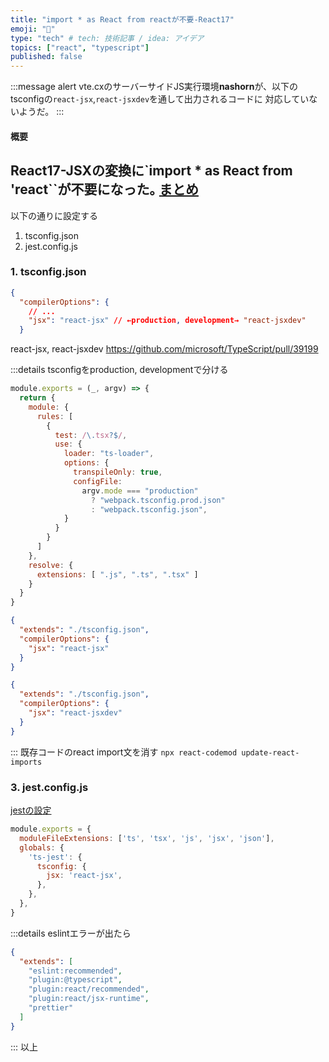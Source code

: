 ```yaml
---
title: "import * as React from reactが不要-React17"
emoji: "📘"
type: "tech" # tech: 技術記事 / idea: アイデア
topics: ["react", "typescript"]
published: false
---
```


:::message alert
vte.cxのサーバーサイドJS実行環境**nashorn**が、以下のtsconfigの`react-jsx`,`react-jsxdev`を通して出力されるコードに
対応していないようだ。
:::
#### 概要

React17-JSXの変換に`import * as React from 'react``が不要になった｡  [まとめ](https://zenn.dev/uhyo/articles/react17-new-jsx-transform)
---
以下の通りに設定する
1. tsconfig.json
2. jest.config.js

### 1. tsconfig.json
```ts:tsconfig.json
{
  "compilerOptions": {
    // ...
    "jsx": "react-jsx" // ←production, development→ "react-jsxdev"
  }
```
react-jsx, react-jsxdev
https://github.com/microsoft/TypeScript/pull/39199

:::details tsconfigをproduction, developmentで分ける
```js:webpack.config.js
module.exports = (_, argv) => {
  return {
    module: {
      rules: [
        {
          test: /\.tsx?$/,
          use: {
            loader: "ts-loader",
            options: {
              transpileOnly: true,
              configFile:
                argv.mode === "production"
                  ? "webpack.tsconfig.prod.json"
                  : "webpack.tsconfig.json",
            }
          }
        }
      ]
    },
    resolve: {
      extensions: [ ".js", ".ts", ".tsx" ]
    }
  }
}
```
```:webpack.tsconfig.prod.json
{
  "extends": "./tsconfig.json",
  "compilerOptions": {
    "jsx": "react-jsx"
  }
}
```
```:webpack.tsconfig.json
{
  "extends": "./tsconfig.json",
  "compilerOptions": {
    "jsx": "react-jsxdev"
  }
}
```

:::
既存コードのreact import文を消す
`npx react-codemod update-react-imports`


### 3. jest.config.js
[jestの設定](https://zenn.dev/panyoriokome/scraps/78aecf55ba5a38
)
```js:jest.config.js
module.exports = {
  moduleFileExtensions: ['ts', 'tsx', 'js', 'jsx', 'json'],
  globals: {
    'ts-jest': {
      tsconfig: {
        jsx: 'react-jsx',
      },
    },
  },
}
```
:::details eslintエラーが出たら
```.eslintrc.json
{
  "extends": [
    "eslint:recommended",
    "plugin:@typescript",
    "plugin:react/recommended",
    "plugin:react/jsx-runtime",
    "prettier"
  ]
}
```
:::
以上